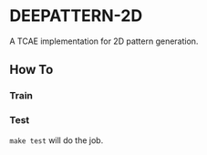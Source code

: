 # DEEPATTERN-2D

A TCAE implementation for 2D pattern generation.

## How To
### Train



### Test

``` make test ``` will do the job.
